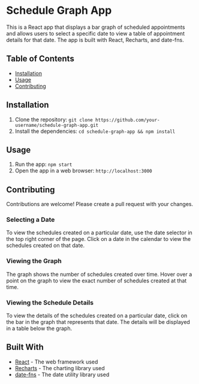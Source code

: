 # Schedule Graph App

This is a React app that displays a bar graph of scheduled appointments and allows users to select a specific date to view a table of appointment details for that date. The app is built with React, Recharts, and date-fns.

## Table of Contents

- [Installation](#installation)
- [Usage](#usage)
- [Contributing](#contributing)

## Installation

1. Clone the repository: `git clone https://github.com/your-username/schedule-graph-app.git`
2. Install the dependencies: `cd schedule-graph-app && npm install`

## Usage

1. Run the app: `npm start`
2. Open the app in a web browser: `http://localhost:3000`

## Contributing

Contributions are welcome! Please create a pull request with your changes.

### Selecting a Date

To view the schedules created on a particular date, use the date selector in the top right corner of the page. Click on a date in the calendar to view the schedules created on that date.

### Viewing the Graph

The graph shows the number of schedules created over time. Hover over a point on the graph to view the exact number of schedules created at that time.

### Viewing the Schedule Details

To view the details of the schedules created on a particular date, click on the bar in the graph that represents that date. The details will be displayed in a table below the graph.

## Built With

* [React](https://reactjs.org/) - The web framework used
* [Recharts](http://recharts.org/en-US/) - The charting library used
* [date-fns](https://date-fns.org/) - The date utility library used
